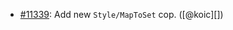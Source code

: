 * [#11339](https://github.com/rubocop/rubocop/issues/11339): Add new `Style/MapToSet` cop. ([@koic][])
